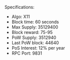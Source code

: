 Specifications:
- Algo: X11
- Block time: 60 seconds
- Max Supply: 35129400 
- Block reward: 75-95
- PoW Supply: 3512940 
- Last PoW block: 44640
- PoS Interest: 12% per year
- RPC Port: 9831
